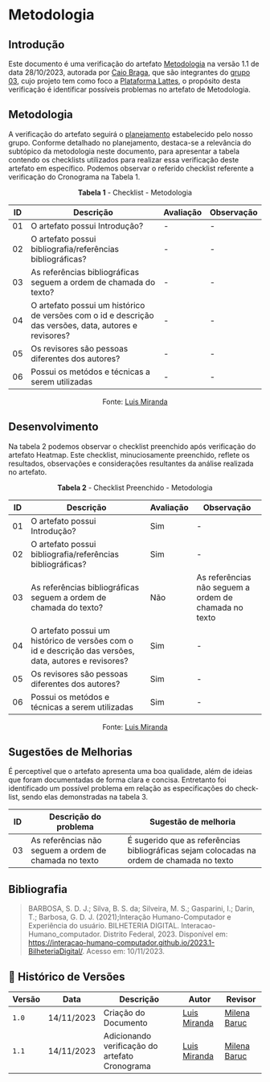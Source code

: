 # Metodologia
 
## Introdução

Este documento é uma verificação do artefato [Metodologia](https://interacao-humano-computador.github.io/2023.2-PlataformaLattes/planejamento/metodologia/) na versão 1.1 de data 28/10/2023, autorada por [Caio Braga](https://github.com/caioalvesbraga), que são integrantes 
do [grupo 03](https://interacao-humano-computador.github.io/2023.2-PlataformaLattes/), cujo projeto tem como foco a [Plataforma Lattes](https://www.lattes.cnpq.br/), o propósito desta verificação é identificar 
possíveis problemas no artefato de Metodologia.

## Metodologia 

A verificação do artefato seguirá o [planejamento](https://interacao-humano-computador.github.io/2023.2-Ventoy/verificacao/planejamendoDaVerificacao/) estabelecido pelo nosso grupo. Conforme detalhado no planejamento, 
destaca-se a relevância do subtópico da metodologia neste documento, para apresentar a tabela contendo os checklists utilizados para realizar essa verificação deste artefato em específico. 
Podemos observar o referido checklist referente a verificação do Cronograma na Tabela 1. 

<center>

**Tabela 1** - Checklist - Metodologia

| ID | Descrição                                                                                                                      | Avaliação  | Observação                                                             |
|----|--------------------------------------------------------------------------------------------------------------------------------|------------|------------------------------------------------------------------------|
| 01  | O artefato possui Introdução?                                                                                                  | -          | -       |
| 02  | O artefato possui bibliografia/referências bibliográficas?                                                                     | -          | -  |
| 03  | As referências bibliográficas seguem a ordem de chamada do texto?                      |     -      |         -          |  
| 04  | O artefato possui um histórico de versões com o id e descrição das versões, data, autores e revisores?                         | -          | -    |
| 05  | Os revisores são pessoas diferentes dos autores?                                    | -        | - |
| 06  | Possui os metódos e técnicas a serem utilizadas                                                | -          | -         |

Fonte: [Luis Miranda](https://github.com/LuisMiranda10) 

</center>

## Desenvolvimento 

Na tabela 2 podemos observar o checklist preenchido após verificação do artefato Heatmap. Este checklist, minuciosamente preenchido, reflete os resultados, observações e considerações resultantes da análise realizada no artefato.

<center>

**Tabela 2** - Checklist Preenchido - Metodologia

| ID | Descrição                                                                                                                      | Avaliação  | Observação                                                             |
|----|--------------------------------------------------------------------------------------------------------------------------------|------------|------------------------------------------------------------------------|
| 01  | O artefato possui Introdução?                                                                                                  | Sim         | -       |
| 02  | O artefato possui bibliografia/referências bibliográficas?                                                                     | Sim         | -  | 
| 03  | As referências bibliográficas seguem a ordem de chamada do texto?                      | Não          | As referências não seguem a ordem de chamada no texto    |
| 04  | O artefato possui um histórico de versões com o id e descrição das versões, data, autores e revisores?                         | Sim          | -    |
| 05  | Os revisores são pessoas diferentes dos autores?                                    | Sim      | - |
| 06  | Possui os metódos e técnicas a serem utilizadas                                                | Sim          | -         |

Fonte: [Luis Miranda](https://github.com/LuisMiranda10) 

</center>

## Sugestões de Melhorias

É perceptível que o artefato apresenta uma boa qualidade, além de ideias que foram documentadas de forma clara e concisa. Entretanto foi identificado um possível problema em relação as especificações do check-list, sendo elas demonstradas na tabela 3. 

| ID | Descrição do problema | Sugestão de melhoria |
| --- | ---------------------| ---------------------- |
| 03  | As referências não seguem a ordem de chamada no texto           | É sugerido que as referências bibliográficas sejam colocadas na ordem de chamada no texto     |

## Bibliografia

> BARBOSA, S. D. J.; Silva, B. S. da; Silveira, M. S.; Gasparini, I.; Darin, T.; Barbosa, G. D. J. (2021);Interação Humano-Computador e Experiência do usuário.
> BILHETERIA DIGITAL. Interacao-Humano_computador. Distrito Federal, 2023. Disponível em: <https://interacao-humano-computador.github.io/2023.1-BilheteriaDigital/>. Acesso em: 10/11/2023.<br>

## 📑 Histórico de Versões

| Versão | Data       | Descrição                                       | Autor                                          | Revisor                                      |
| ------ | ---------- | ----------------------------------------------- | -----------------------------------------------| ---------------------------------------------|
| `1.0`  | 14/11/2023 | Criação do Documento | [Luis Miranda](https://github.com/LuisMiranda10)   | [Milena Baruc](https://github.com/MilenaBaruc) |
| `1.1`  | 14/11/2023 | Adicionando verificação do artefato Cronograma  |  [Luis Miranda](https://github.com/LuisMiranda10)  | [Milena Baruc](https://github.com/MilenaBaruc) |

